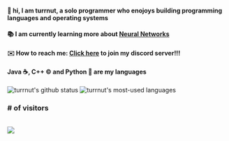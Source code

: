 #### 👋 hi, I am turrnut, a solo programmer who enojoys building programming languages and operating systems
#### 📚 I am currently learning more about [Neural Networks](https://www.tensorflow.org/)
#### ✉️ How to reach me: [Click here](https://discord.gg/HVDPrSQ3) to join my discord server!!!
#### Java ☕, C++ © and Python 🐍 are my languages
![turrnut's github status](https://github-readme-stats.vercel.app/api?username=turrnut&layout=compact&theme=github_dark)
![turrnut's most-used languages](https://github-readme-stats.vercel.app/api/top-langs/?username=turrnut&layout=compact&theme=github_dark)

<p align="center"> 
  <h3># of visitors</h3><br>
  <img src="https://profile-counter.glitch.me/turrnut/count.svg" />
</p>
